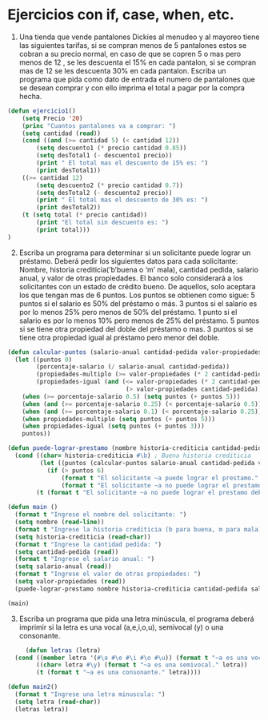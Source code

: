 # Ejercicios con if, case, when, etc.
1.   Una tienda que vende pantalones Dickies al menudeo y al mayoreo
     tiene las siguientes tarifas, si se compran menos de 5 pantalones
     estos se cobran a su precio normal, en caso de que se copren 5 o
     mas pero menos de 12 , se les descuenta el 15% en cada pantalon, si
     se compran mas de 12 se les descuenta 30% en cada pantalon.
     Escriba un programa que pida como dato de entrada el numero de
     pantalones que se desean comprar y con ello imprima el total a
     pagar por la compra hecha.
```lsp
(defun ejercicio1()
    (setq Precio '20)
    (princ "Cuantos pantalones va a comprar: ")
    (setq cantidad (read))
    (cond ((and (>= cantidad 5) (< cantidad 12))
        (setq descuento1 (* precio cantidad 0.85))
        (setq desTotal1 (- descuento1 precio))
        (print " El total mas el descuento de 15% es: ")
        (print desTotal1))
    ((>= cantidad 12)
        (setq descuento2 (* precio cantidad 0.7))
        (setq desTotal2 (- descuento2 precio))
        (print " El total mas el descuento de 30% es: ")
        (print desTotal2))
    (t (setq total (* precio cantidad))
        (print "El total sin descuento es: ")
        (print total)))
)
```
2.   Escriba un programa para determinar si un solicitante puede lograr
     un préstamo. Deberá pedir los siguientes datos para cada
     solicitante: Nombre, historia crediticia(‘b’buena o ‘m’ mala),
     cantidad pedida, salario anual, y valor de otras propiedades.  El
     banco solo considerará a los solicitantes con un estado de crédito
     bueno.  De aquellos, solo aceptara los que tengan mas de 6 puntos.
     Los puntos se obtienen como sigue: 5 puntos si el salario es 50%
     del préstamo o más.  3 puntos si el salario es por lo menos 25%
     pero menos de 50% del préstamo.  1 punto si el salario es por lo
     menos 10% pero menos de 25% del préstamo.  5 puntos si se tiene
     otra propiedad del doble del préstamo o mas.  3 puntos si se tiene
     otra propiedad igual al préstamo pero menor del doble.
```lsp
(defun calcular-puntos (salario-anual cantidad-pedida valor-propiedades)
  (let ((puntos 0)
        (porcentaje-salario (/ salario-anual cantidad-pedida))
        (propiedades-multiplo (>= valor-propiedades (* 2 cantidad-pedida)))
        (propiedades-igual (and (<= valor-propiedades (* 2 cantidad-pedida))
                                 (> valor-propiedades cantidad-pedida))))
    (when (>= porcentaje-salario 0.5) (setq puntos (+ puntos 5)))
    (when (and (>= porcentaje-salario 0.25) (< porcentaje-salario 0.5)) (setq puntos (+ puntos 3)))
    (when (and (>= porcentaje-salario 0.1) (< porcentaje-salario 0.25)) (setq puntos (+ puntos 1)))
    (when propiedades-multiplo (setq puntos (+ puntos 5)))
    (when propiedades-igual (setq puntos (+ puntos 3)))
    puntos))

(defun puede-lograr-prestamo (nombre historia-crediticia cantidad-pedida salario-anual valor-propiedades)
  (cond ((char= historia-crediticia #\b) ; Buena historia crediticia
         (let ((puntos (calcular-puntos salario-anual cantidad-pedida valor-propiedades)))
           (if (> puntos 6)
               (format t "El solicitante ~a puede lograr el prestamo." nombre)
               (format t "El solicitante ~a no puede lograr el prestamo." nombre))))
        (t (format t "El solicitante ~a no puede lograr el prestamo debido a su historia crediticia mala." nombre))))

(defun main ()
  (format t "Ingrese el nombre del solicitante: ")
  (setq nombre (read-line))
  (format t "Ingrese la historia crediticia (b para buena, m para mala): ")
  (setq historia-crediticia (read-char))
  (format t "Ingrese la cantidad pedida: ")
  (setq cantidad-pedida (read))
  (format t "Ingrese el salario anual: ")
  (setq salario-anual (read))
  (format t "Ingrese el valor de otras propiedades: ")
  (setq valor-propiedades (read))
  (puede-lograr-prestamo nombre historia-crediticia cantidad-pedida salario-anual valor-propiedades))

(main)
```
  3. Escriba un programa que pida una letra minúscula, el programa
     deberá imprimir si la letra es una vocal (a,e,i,o,u), semivocal (y)
     o una consonante.
```lsp
     (defun letras (letra)
  (cond ((member letra '(#\a #\e #\i #\o #\u)) (format t "~a es una vocal." letra))
        ((char= letra #\y) (format t "~a es una semivocal." letra))
        (t (format t "~a es una consonante." letra))))

(defun main2()
  (format t "Ingrese una letra minuscula: ")
  (setq letra (read-char))
  (letras letra))
  ```
